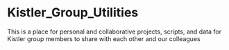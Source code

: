 # Kistler_Group_Utilities
This is a place for personal and collaborative projects, scripts, and data for Kistler group members to share with each other and our colleagues
